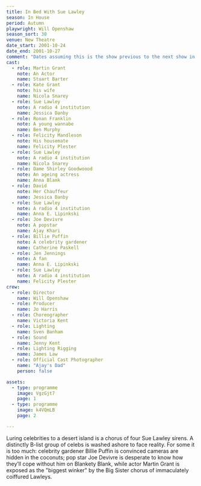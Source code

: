 ```yaml
---
title: In Bed With Sue Lawley
season: In House
period: Autumn
playwright: Will Openshaw
season_sort: 30
venue: New Theatre
date_start: 2001-10-24
date_end: 2001-10-27
comment: "Dates assuming this is the show previous to the next show in the programme. "
cast:
  - role: Martin Grant
    note: An Actor
    name: Stuart Barter
  - role: Kate Grant
    note: his wife
    name: Nicola Snarey
  - role: Sue Lawley
    note: A radio 4 institution
    name: Jessica Danby
  - role: Ronan Franklin
    note: A young wannabe
    name: Ben Murphy
  - role: Felicity Mandleson
    note: His housemate
    name: Felicity Plester
  - role: Sue Lawley
    note: A radio 4 institution
    name: Nicola Snarey
  - role: Dame Shirley Goodwoood
    note: An ageing actress
    name: Anna Blank
  - role: David
    note: Her Chauffeur
    name: Jessica Danby
  - role: Sue Lawley
    note: A radio 4 institution
    name: Anna E. Lipinkski
  - role: Joe Devivre
    note: A popstar
    name: Ajay Khari
  - role: Billie Puffin
    note: A celebrity gardener
    name: Catherine Paskell
  - role: Jen Jennings
    note: A fan
    name: Anna E. Lipinkski
  - role: Sue Lawley
    note: A radio 4 institution
    name: Felicity Plester
crew:
  - role: Director
    name: Will Openshaw
  - role: Producer
    name: Jo Harris
  - role: Choreographer
    name: Victoria Kent
  - role: Lighting
    name: Sven Banham
  - role: Sound
    name: Jenny Kent
  - role: Lighting Rigging
    name: James Law
  - role: Official Cast Photographer
    name: "Ajay's Dad"
    person: false

assets:
  - type: programme
    image: VgzGjt7
    page: 1
  - type: programme
    image: k4VQmLB
    page: 2

---
```


Luring celebrities to a desert island is a chorus of four Sue Lawley sirens. A distinctly B-list group of celebs is washed ashore to face reality. For some it is too much: celebrity gardener Billie Puffin is convinced cameras are hidden in the coconuts; pop star Joe Devivre is desperate to know how they’ll cope without him on Blankety Blank, while actor Martin Grant is exposed as the "biggest winker" by the Big Sister chorus of immaculately coiffured Lawleys.